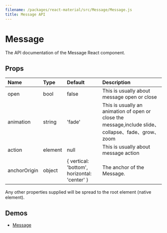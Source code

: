 ```yaml
---
filename: /packages/react-material/src/Message/Message.js
title: Message API
---
```


<!--- This documentation is automatically generated, do not try to edit it. -->

# Message

<p class="description">The API documentation of the Message React component.</p>



## Props

| Name | Type | Default | Description |
|:-----|:-----|:--------|:------------|
| <span class="prop-name">open</span> | <span class="prop-type">bool | <span class="prop-default">false</span> | This is usually about message open or close |
| <span class="prop-name">animation</span> | <span class="prop-type">string | <span class="prop-default">'fade'</span> | This is usually an animation of open or close the message,include slide、collapse、fade、grow、zoom |
| <span class="prop-name">action</span> | <span class="prop-type">element | <span class="prop-default">null</span> | This is usually about message action |
| <span class="prop-name">anchorOrigin</span> | <span class="prop-type">object | <span class="prop-default">{ vertical: 'bottom', horizontal: 'center' }</span> | The anchor of the Message. |

Any other properties supplied will be spread to the root element (native element).

## Demos

- [Message](/demos/message)

